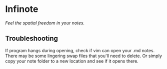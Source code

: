 # Infinote

*Feel the spatial freedom in your notes.*


## Troubleshooting

If program hangs during opening, check if vim can open your .md notes. There may be some lingering swap files that you'll need to delete. Or simply copy your note folder to a new location and see if it opens there.
